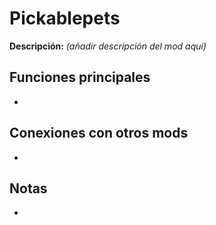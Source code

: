 # Pickablepets

**Descripción:** *(añadir descripción del mod aquí)*

## Funciones principales
- 

## Conexiones con otros mods
- 

## Notas
- 
